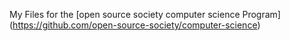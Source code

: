 My Files for the [open source society computer science Program] (https://github.com/open-source-society/computer-science)
